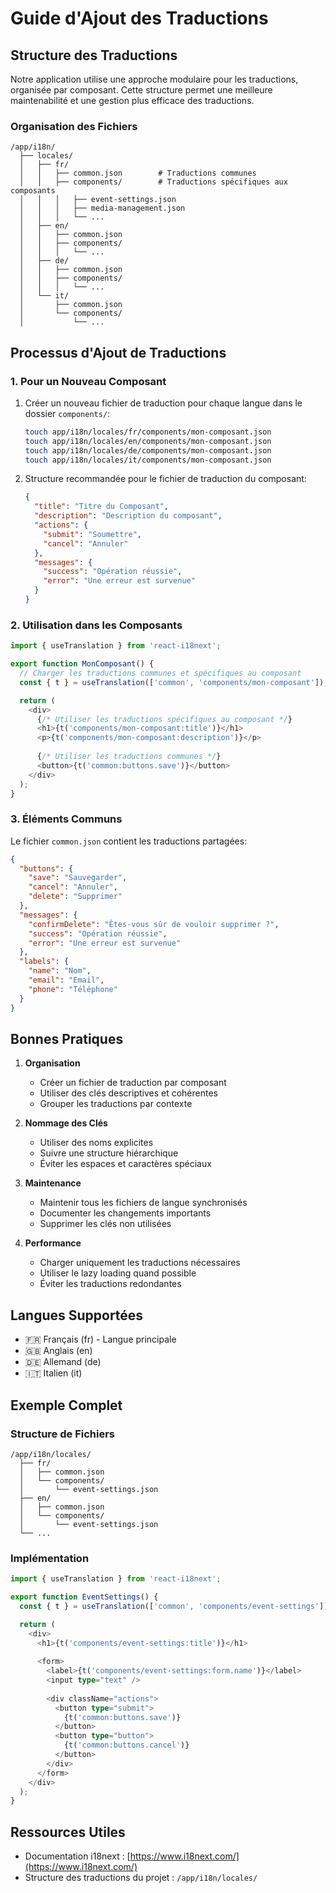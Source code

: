 # Guide d'Ajout des Traductions

## Structure des Traductions

Notre application utilise une approche modulaire pour les traductions, organisée par composant. Cette structure permet une meilleure maintenabilité et une gestion plus efficace des traductions.

### Organisation des Fichiers

```
/app/i18n/
  ├── locales/
  │   ├── fr/
  │   │   ├── common.json        # Traductions communes
  │   │   ├── components/        # Traductions spécifiques aux composants
  │   │   │   ├── event-settings.json
  │   │   │   ├── media-management.json
  │   │   │   └── ...
  │   ├── en/
  │   │   ├── common.json
  │   │   ├── components/
  │   │   │   └── ...
  │   ├── de/
  │   │   ├── common.json
  │   │   ├── components/
  │   │   │   └── ...
  │   └── it/
  │       ├── common.json
  │       └── components/
  │           └── ...
```

## Processus d'Ajout de Traductions

### 1. Pour un Nouveau Composant

1. Créer un nouveau fichier de traduction pour chaque langue dans le dossier `components/`:
   ```bash
   touch app/i18n/locales/fr/components/mon-composant.json
   touch app/i18n/locales/en/components/mon-composant.json
   touch app/i18n/locales/de/components/mon-composant.json
   touch app/i18n/locales/it/components/mon-composant.json
   ```

2. Structure recommandée pour le fichier de traduction du composant:
   ```json
   {
     "title": "Titre du Composant",
     "description": "Description du composant",
     "actions": {
       "submit": "Soumettre",
       "cancel": "Annuler"
     },
     "messages": {
       "success": "Opération réussie",
       "error": "Une erreur est survenue"
     }
   }
   ```

### 2. Utilisation dans les Composants

```typescript
import { useTranslation } from 'react-i18next';

export function MonComposant() {
  // Charger les traductions communes et spécifiques au composant
  const { t } = useTranslation(['common', 'components/mon-composant']);

  return (
    <div>
      {/* Utiliser les traductions spécifiques au composant */}
      <h1>{t('components/mon-composant:title')}</h1>
      <p>{t('components/mon-composant:description')}</p>
      
      {/* Utiliser les traductions communes */}
      <button>{t('common:buttons.save')}</button>
    </div>
  );
}
```

### 3. Éléments Communs

Le fichier `common.json` contient les traductions partagées:

```json
{
  "buttons": {
    "save": "Sauvegarder",
    "cancel": "Annuler",
    "delete": "Supprimer"
  },
  "messages": {
    "confirmDelete": "Êtes-vous sûr de vouloir supprimer ?",
    "success": "Opération réussie",
    "error": "Une erreur est survenue"
  },
  "labels": {
    "name": "Nom",
    "email": "Email",
    "phone": "Téléphone"
  }
}
```

## Bonnes Pratiques

1. **Organisation**
   - Créer un fichier de traduction par composant
   - Utiliser des clés descriptives et cohérentes
   - Grouper les traductions par contexte

2. **Nommage des Clés**
   - Utiliser des noms explicites
   - Suivre une structure hiérarchique
   - Éviter les espaces et caractères spéciaux

3. **Maintenance**
   - Maintenir tous les fichiers de langue synchronisés
   - Documenter les changements importants
   - Supprimer les clés non utilisées

4. **Performance**
   - Charger uniquement les traductions nécessaires
   - Utiliser le lazy loading quand possible
   - Éviter les traductions redondantes

## Langues Supportées

- 🇫🇷 Français (fr) - Langue principale
- 🇬🇧 Anglais (en)
- 🇩🇪 Allemand (de)
- 🇮🇹 Italien (it)

## Exemple Complet

### Structure de Fichiers
```
/app/i18n/locales/
  ├── fr/
  │   ├── common.json
  │   └── components/
  │       └── event-settings.json
  ├── en/
  │   ├── common.json
  │   └── components/
  │       └── event-settings.json
  └── ...
```

### Implémentation
```typescript
import { useTranslation } from 'react-i18next';

export function EventSettings() {
  const { t } = useTranslation(['common', 'components/event-settings']);

  return (
    <div>
      <h1>{t('components/event-settings:title')}</h1>
      
      <form>
        <label>{t('components/event-settings:form.name')}</label>
        <input type="text" />
        
        <div className="actions">
          <button type="submit">
            {t('common:buttons.save')}
          </button>
          <button type="button">
            {t('common:buttons.cancel')}
          </button>
        </div>
      </form>
    </div>
  );
}
```

## Ressources Utiles

- Documentation i18next : [https://www.i18next.com/](https://www.i18next.com/)
- Structure des traductions du projet : `/app/i18n/locales/`
